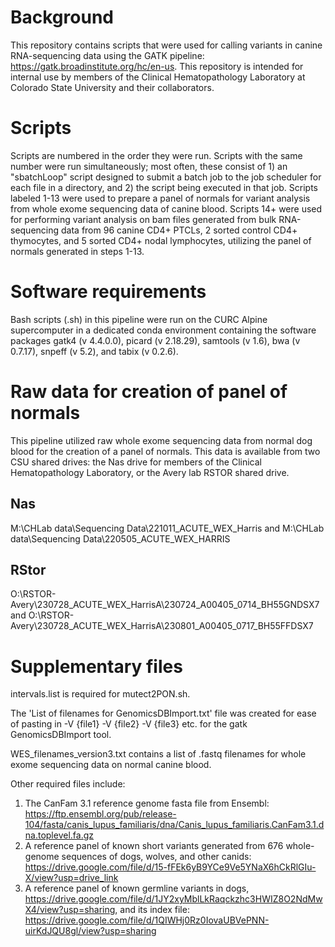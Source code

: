 # Background
This repository contains scripts that were used for calling variants in canine RNA-sequencing data using the GATK pipeline: https://gatk.broadinstitute.org/hc/en-us. This repository is intended for internal use by members of the Clinical Hematopathology Laboratory at Colorado State University and their collaborators. 
# Scripts
Scripts are numbered in the order they were run. Scripts with the same number were run simultaneously; most often, these consist of 1) an "sbatchLoop" script designed to submit a batch job to the job scheduler for each file in a directory, and 2) the script being executed in that job.
Scripts labeled 1-13 were used to prepare a panel of normals for variant analysis from whole exome sequencing data of canine blood. Scripts 14+ were used for performing variant analysis on bam files generated from bulk RNA-sequencing data from 96 canine CD4+ PTCLs, 2 sorted control CD4+ thymocytes, and 5 sorted CD4+ nodal lymphocytes, utilizing the panel of normals generated in steps 1-13.
# Software requirements
Bash scripts (.sh) in this pipeline were run on the CURC Alpine supercomputer in a dedicated conda environment containing the software packages gatk4 (v 4.4.0.0), picard (v 2.18.29), samtools (v 1.6), bwa (v 0.7.17), snpeff (v 5.2), and tabix (v 0.2.6).
# Raw data for creation of panel of normals
This pipeline utilized raw whole exome sequencing data from normal dog blood for the creation of a panel of normals. This data is available from two CSU shared drives: the Nas drive for members of the Clinical Hematopathology Laboratory, or the Avery lab RSTOR shared drive.
## Nas
M:\CHLab data\Sequencing Data\221011_ACUTE_WEX_Harris and M:\CHLab data\Sequencing Data\220505_ACUTE_WEX_HARRIS
## RStor
O:\RSTOR-Avery\230728_ACUTE_WEX_HarrisA\230724_A00405_0714_BH55GNDSX7 and O:\RSTOR-Avery\230728_ACUTE_WEX_HarrisA\230801_A00405_0717_BH55FFDSX7
# Supplementary files
intervals.list is required for mutect2PON.sh.

The 'List of filenames for GenomicsDBImport.txt' file was created for ease of pasting in -V {file1} -V {file2} -V {file3} etc. for the gatk GenomicsDBImport tool.

WES_filenames_version3.txt contains a list of .fastq filenames for whole exome sequencing data on normal canine blood.

Other required files include:
1. The CanFam 3.1 reference genome fasta file from Ensembl: https://ftp.ensembl.org/pub/release-104/fasta/canis_lupus_familiaris/dna/Canis_lupus_familiaris.CanFam3.1.dna.toplevel.fa.gz
2. A reference panel of known short variants generated from 676 whole-genome sequences of dogs, wolves, and other canids: https://drive.google.com/file/d/15-fFEk6yB9YCe9Ve5YNaX6hCkRlGIu-X/view?usp=drive_link
3. A reference panel of known germline variants in dogs, https://drive.google.com/file/d/1JY2xyMblLkRaqckzhc3HWIZ8O2NdMwX4/view?usp=sharing, and its index file: https://drive.google.com/file/d/1QIWHj0Rz0IovaUBVePNN-uirKdJQU8gl/view?usp=sharing
